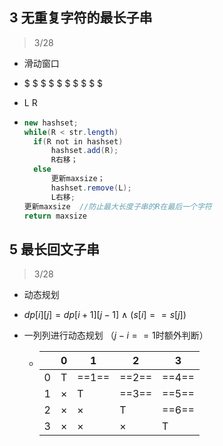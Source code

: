 ## 3 无重复字符的最长子串
> 3/28
* 滑动窗口

* $ $ $ $ $ $ $ $ $ $

* L       R

* ```java
  new hashset;
  while(R < str.length)
  	if(R not in hashset)
  		hashset.add(R);
  		R右移；
  	else
  		更新maxsize；
  		hashset.remove(L);
  		L右移;
  更新maxsize  //防止最大长度子串的R在最后一个字符
  return maxsize
  ```






## 5 最长回文子串
> 3/28
* 动态规划

* $dp[i][j] = dp[i+1][j-1] \  \wedge \ (s[i]==s[j])$

* 一列列进行动态规划 （$j-i==1$时额外判断）

  * |      | 0    | 1     | 2     | 3     |
    | ---- | ---- | ----- | ----- | ----- |
    | 0    | T    | ==1== | ==2== | ==4== |
    | 1    | ×    | T     | ==3== | ==5== |
    | 2    | ×    | ×     | T     | ==6== |
    | 3    | ×    | ×     | ×     | T     |

